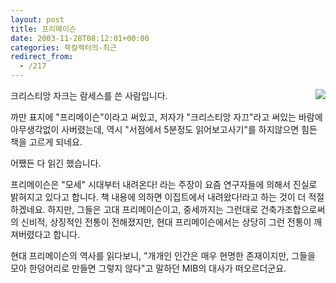 ```yaml
---
layout: post
title: 프리메이슨
date: 2003-11-28T08:12:01+00:00
categories: 북컬렉터의-최근
redirect_from:
  - /217
---
```


<a href="http://www.bandibook.com/search/subject_view.php?code=2318578" target=bb><img src=http://www.bandibook.com/largeimage/2318578.jpg align=right></a>크리스티앙 자크는 람세스를 쓴 사람입니다.

까만 표지에 "프리메이슨"이라고 써있고, 저자가 "크리스티앙 자끄"라고 써있는 바람에 아무생각없이 사버렸는데, 역시 "서점에서 5분정도 읽어보고사기"를 하지않으면 힘든 책을 고르게 되네요.

어쨌든 다 읽긴 했습니다.

프리메이슨은 "모세" 시대부터 내려온다! 라는 주장이 요즘 연구자들에 의해서 진실로 밝혀지고 있다고 합니다. 책 내용에 의하면 이집트에서 내려왔다!라고 하는 것이 더 적절하겠네요. 하지만, 그들은 고대 프리메이슨이고, 중세까지는 그런대로 건축가조합으로써의 신비적, 상징적인 전통이 전해졌지만, 현대 프리메이슨에서는 상당히 그런 전통이 깨져버렸다고 합니다.

현대 프리메이슨의 역사를 읽다보니, "개개인 인간은 매우 현명한 존재이지만, 그들을 모아 한덩어리로 만들면 그렇지 않다"고 말하던 MIB의 대사가 떠오르더군요.
<div id=comments>
</div>
